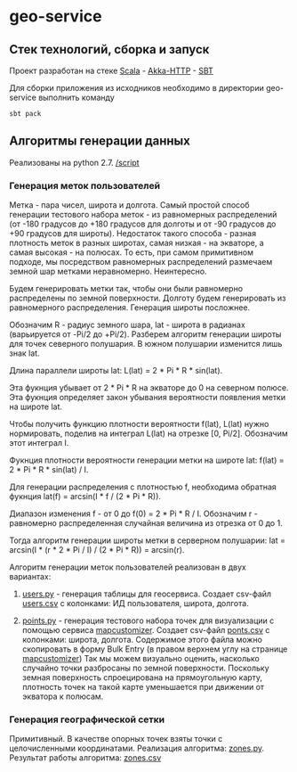 # geo-service

## Стек технологий, сборка и запуск
Проект разработан на стеке [Scala](https://www.scala-lang.org/) - [Akka-HTTP](http://doc.akka.io/docs/akka-http/current/scala.html) - [SBT](http://www.scala-sbt.org/)

Для сборки приложения из исходников необходимо в директории geo-service выполнить команду
```
sbt pack
```

## Алгоритмы генерации данных
Реализованы на python 2.7. [/script](https://github.com/bugakov-sa/geo-service/blob/master/script)

### Генерация меток пользователей
Метка - пара чисел, широта и долгота. Самый простой способ генерации тестового набора меток - из равномерных распределений (от -180 градусов до +180 градусов для долготы и от -90 градусов до +90 градусов для широты). Недостаток такого способа - разная плотность меток в разных широтах, самая низкая - на экваторе, а самая высокая - на полюсах. То есть, при самом примитивном подходе, мы посредством равномерных распределений размечаем земной шар метками неравномерно. Неинтересно.

Будем генерировать метки так, чтобы они были равномерно распределены по земной поверхности. Долготу будем генерировать из равномерного распределения. Генерация широты посложнее.

Обозначим R - радиус земного шара, lat - широта в радианах (варьируется от -Pi/2 до +Pi/2). Разберем алгоритм генерации широты для точек северного полушария. В южном полушарии изменится лишь знак lat.

Длина параллели широты lat: L(lat) = 2 * Pi * R * sin(lat). 
     
Эта фукнция убывает от 2 * Pi * R на экваторе до 0 на северном полюсе. Эта фукнция определяет закон убывания вероятности появления метки на широте lat. 

Чтобы получить функцию плотности вероятности f(lat), L(lat) нужно нормировать, поделив на интеграл L(lat) на отрезке [0, Pi/2]. Обозначим этот интеграл I. 

Фукнция плотности вероятности генерации метки на широте lat: f(lat) = 2 * Pi * R * sin(lat) / I. 

Для генерации распределения с плотностью f, необходима обратная фукнция lat(f) = arcsin(I * f / (2 * Pi * R)). 

Диапазон изменения f - от 0 до f(0) = 2 * Pi * R / I. Обозначим r - равномерно распределенная случайная величина из отрезка от 0 до 1. 

Тогда алгоритм генерации широты метки в серверном полушарии: lat = arcsin(I * (r * 2 * Pi / I) / (2 * Pi * R)) = arcsin(r).

Алгоритм генерации меток пользователей реализован в двух вариантах:

1. [users.py](https://github.com/bugakov-sa/geo-service/blob/master/script/users.py) - генерация таблицы для геосервиса. Создает csv-файл [users.csv](https://github.com/bugakov-sa/geo-service/blob/master/data/users.csv) с колонками: ИД пользователя, широта, долгота.

2. [points.py](https://github.com/bugakov-sa/geo-service/blob/master/script/points.py) - генерация тестового набора точек для визуализации с помощью сервиса [mapcustomizer](https://www.mapcustomizer.com/). Создает csv-файл [ponts.csv](https://github.com/bugakov-sa/geo-service/blob/master/data/users.csv) с колонками: широта, долгота. Содержимое этого файла можно скопировать в форму Bulk Entry (в правом верхнем углу на странице [mapcustomizer](https://www.mapcustomizer.com/)) Так мы можем визуально оценить, насколько случайно точки разбросаны по земной поверхности. Поскольку земная поверхность спроецирована на прямоугольную карту, плотность точек на такой карте уменьшается при движении от экватора к полюсам.

### Генерация географической сетки
Примитивный. В качестве опорных точек взяты точки с целочисленными координатами. Реализация алгоритма: [zones.py](https://github.com/bugakov-sa/geo-service/blob/master/script/zones.py). Результат работы алгоритма: [zones.csv](https://github.com/bugakov-sa/geo-service/blob/master/data/zones.csv)
